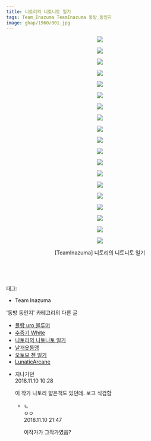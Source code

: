 ```yaml
---
title: 니토리의 니토니토 일기
tags: Team_Inazuma TeamInazuma 동방_동인지
image: ghap/1960/001.jpg
---
```

<div class="article">
<p style="text-align: center; clear: none; float: none;"><img src="{{ site.nasurl }}/ghap/1960/001.jpg"/></p>
<p style="text-align: center; clear: none; float: none;"><img src="{{ site.nasurl }}/ghap/1960/002.jpg"/></p>
<p style="text-align: center; clear: none; float: none;"><img src="{{ site.nasurl }}/ghap/1960/003.jpg"/></p>
<p style="text-align: center; clear: none; float: none;"><img src="{{ site.nasurl }}/ghap/1960/004.jpg"/></p>
<p style="text-align: center; clear: none; float: none;"><img src="{{ site.nasurl }}/ghap/1960/005.jpg"/></p>
<p style="text-align: center; clear: none; float: none;"><img src="{{ site.nasurl }}/ghap/1960/006.jpg"/></p>
<p style="text-align: center; clear: none; float: none;"><img src="{{ site.nasurl }}/ghap/1960/007.jpg"/></p>
<p style="text-align: center; clear: none; float: none;"><img src="{{ site.nasurl }}/ghap/1960/008.jpg"/></p>
<p style="text-align: center; clear: none; float: none;"><img src="{{ site.nasurl }}/ghap/1960/009.jpg"/></p>
<p style="text-align: center; clear: none; float: none;"><img src="{{ site.nasurl }}/ghap/1960/010.jpg"/></p>
<p style="text-align: center; clear: none; float: none;"><img src="{{ site.nasurl }}/ghap/1960/011.jpg"/></p>
<p style="text-align: center; clear: none; float: none;"><img src="{{ site.nasurl }}/ghap/1960/012.jpg"/></p>
<p style="text-align: center; clear: none; float: none;"><img src="{{ site.nasurl }}/ghap/1960/013.jpg"/></p>
<p style="text-align: center; clear: none; float: none;"><img src="{{ site.nasurl }}/ghap/1960/014.jpg"/></p>
<p style="text-align: center; clear: none; float: none;"><img src="{{ site.nasurl }}/ghap/1960/015.jpg"/></p>
<p style="text-align: center; clear: none; float: none;"><img src="{{ site.nasurl }}/ghap/1960/016.jpg"/></p>
<p style="text-align: center; clear: none; float: none;"><img src="{{ site.nasurl }}/ghap/1960/017.jpg"/></p>
<p style="text-align: center; clear: none; float: none;"><img src="{{ site.nasurl }}/ghap/1960/018.jpg"/></p>
<p style="text-align: center; clear: none; float: none;"><img src="{{ site.nasurl }}/ghap/1960/019.jpg"/></p>
<p style="text-align: center; clear: none; float: none;">[TeamInazuma] 니토리의 니토니토 일기</p>
<p style="text-align: center; clear: none; float: none;"><br/></p>
<p><br/></p>
</div><div class="tagTrail">
<p>태그: </p>
<ul>
<li>Team Inazuma</li>
</ul>
</div><div class="another">
<p>'동방 동인지' 카테고리의 다른 글</p>
<ul>
<li><a href="/2016-09-02-ghap_1962">플랑 uro 블루머</a></li>
<li><a href="/2016-09-02-ghap_1961">수증기 White</a></li>
<li><a href="/2016-09-02-ghap_1960">니토리의 니토니토 일기</a></li>
<li><a href="/2016-09-02-ghap_1959">날개옷동맹</a></li>
<li><a href="/2016-09-02-ghap_1958">오토모 첸 일기</a></li>
<li><a href="/2016-09-01-ghap_1955">LunaticArcane</a></li>
</ul>
</div><div class="cb_module cb_fluid">
<div class="cb_wrt cb_profile">
<div class="comment">
<ul>
<li class="cb_thumb_off" id="comment15370990">
<div class="cb_comment_area">
<div class="cb_info_area">
<div class="cb_section">
<span class="cb_nick_name">지나가던</span>
</div>
<div class="cb_section">
<span class="cb_date">2018.11.10 10:28 </span>
</div>
</div>
<div class="cb_dsc_comment">
<p class="cb_dsc">
											이 작가 니토리 얇은책도 있던데. 보고 식겁함
										</p>
</div>
<ul>
<li class="cb_thumb_off" id="comment15371169">
<span class="cb_bu_subnode">ㄴ</span>
<div class="cb_comment_area">
<div class="cb_info_area">
<div class="cb_section">
<span class="cb_nick_name">ㅇㅇ</span>
</div>
<div class="cb_section">
<span class="cb_date">2018.11.10 21:47 </span>
</div>
</div>
<div class="cb_dsc_comment">
<p class="cb_dsc">
																이작가가 그작가였음?
															</p>
</div>
</div>
</li>
</ul>
</div></li>
</ul>
</div>
</div><!-- commentList close -->
</div>